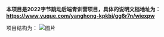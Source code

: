**本项目是2022字节跳动后端青训营项目，具体的说明文档地址为：https://www.yuque.com/yanghong-kpkbj/gg6r7n/wiexpw**

项目结构为：
![图片](https://user-images.githubusercontent.com/51257931/172344969-c580d534-1d7b-4a32-b83d-e4fa485b5d5f.png)
